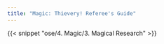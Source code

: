 ```yaml
---
title: "Magic: Thievery! Referee's Guide"
---
```


{{< snippet "ose/4. Magic/3. Magical Research" >}}
